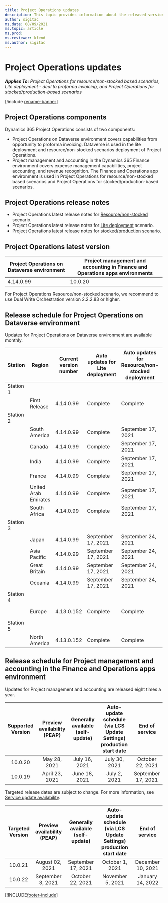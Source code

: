 ```yaml
---
title: Project Operations updates
description: This topic provides information about the released versions of Dynamics 365 Project Operations.
author: sigitac
ms.date: 08/09/2021
ms.topic: article
ms.prod:
ms.reviewer: kfend 
ms.author: sigitac
---
```


# Project Operations updates

_**Applies To:** Project Operations for resource/non-stocked based scenarios, Lite deployment - deal to proforma invoicing, and Project Operations for stocked/production-based scenarios_

[!include [rename-banner](~/includes/cc-data-platform-banner.md)]

## Project Operations components

Dynamics 365 Project Operations consists of two components:

- Project Operations on Dataverse environment covers capabilities from opportunity to proforma invoicing. Dataverse is used in the lite deployment and resource/non-stocked scenarios deployment of Project Operations.
- Project management and accounting in the Dynamics 365 Finance environment covers expense management capabilities, project accounting, and revenue recognition. The Finance and Operations app environment is used in Project Operations for resource/non-stocked based scenarios and Project Operations for stocked/production-based scenarios.

## Project Operations release notes
- Project Operations latest release notes for [Resource/non-stocked](whats-new-august-2021-resource-based.md) scenario.
- Project Operations latest release notes for [Lite deployment](../pro/whats-new/whats-new-august-2021-lite.md) scenario.
- Project Operations latest release notes for [stocked/production](../prod-pma/whats-new/whats-new-jul-2021-stocked.md) scenario.

## Project Operations latest version

| Project Operations on Dataverse environment | Project management and accounting in Finance and Operations apps environments | 
| --- | --- |
| 4.14.0.99 | 10.0.20 |

For Project Operations Resource/non-stocked scenario, we recommend to use Dual Write Orchestration version 2.2.2.83 or higher.

## Release schedule for Project Operations on Dataverse environment

Updates for Project Operations on Dataverse environment are available monthly. 

| Station | Region | Current version number | Auto updates for Lite deployment | Auto updates for Resource/non-stocked deployment | Next version number | Next version generally available |
|-----------|-----------------------|-----------------|--------------------|---------------------|---------------------|---------------------|
| Station 1 |   &nbsp;              |    &nbsp;       | &nbsp;             |      &nbsp;         |      &nbsp;         |      &nbsp;         |
|   &nbsp;  | First Release         |  4.14.0.99      | Complete           | Complete            | TBD                 | October 01, 2021    |
| Station 2 |   &nbsp;              |    &nbsp;       | &nbsp;             |      &nbsp;         |      &nbsp;         |      &nbsp;         |
|   &nbsp;  | South America         |  4.14.0.99      | Complete           | September 17, 2021  | TBD                 | October 01, 2021    |
|    &nbsp; | Canada                |  4.14.0.99      | Complete           | September 17, 2021  | TBD                 | October 01, 2021    |
|   &nbsp;  | India                 |  4.14.0.99      | Complete           | September 17, 2021  | TBD                 | October 01, 2021    |
|   &nbsp;  | France                |  4.14.0.99      | Complete           | September 17, 2021  | TBD                 | October 01, 2021    |
|   &nbsp;  | United Arab Emirates  |  4.14.0.99      | Complete           | September 17, 2021  | TBD                 | October 01, 2021    |
|   &nbsp;  | South Africa          |  4.14.0.99      | Complete           | September 17, 2021  | TBD                 | October 01, 2021    |
| Station 3 |      &nbsp;           |     &nbsp;      |     &nbsp;         |      &nbsp;         |      &nbsp;         |      &nbsp;         |
|   &nbsp;  | Japan                 |  4.14.0.99      | September 17, 2021 | September 24, 2021  | TBD                 | October 08, 2021    |
|   &nbsp;  | Asia Pacific          |  4.14.0.99      | September 17, 2021 | September 24, 2021  | TBD                 | October 08, 2021    |
|   &nbsp;  | Great Britain         |  4.14.0.99      | September 17, 2021 | September 24, 2021  | TBD                 | October 08, 2021    |
|   &nbsp;  | Oceania               |  4.14.0.99      | September 17, 2021 | September 24, 2021  | TBD                 | October 08, 2021    |
| Station 4 |     &nbsp;            |     &nbsp;      |     &nbsp;         |      &nbsp;         |      &nbsp;         |      &nbsp;         |
|   &nbsp;  | Europe                |  4.13.0.152     | Complete           | Complete            | 4.14.0.99           | September 17, 2021  |
| Station 5 |     &nbsp;            |     &nbsp;      |     &nbsp;         |      &nbsp;         |      &nbsp;         |      &nbsp;         |
|   &nbsp;  | North America         |  4.13.0.152     | Complete           | Complete            | 4.14.0.99           | September 24, 2021  |


## Release schedule for Project management and accounting in the Finance and Operations apps environment

Updates for Project management and accounting are released eight times a year.

|          Supported Version          | Preview availability (PEAP) | Generally available (self-update) | Auto-update schedule (via LCS Update Settings) production start date |   End of service   |
|:-------------------------:|:---------------------------:|:---------------------------------:|:--------------------------------------------------------------------:|:------------------:|
|          10.0.20          |         May 28, 2021        |           July 16, 2021           |                             July 30, 2021                             |  October 22, 2021  |
|          10.0.19          |        April 23, 2021       |            June 18, 2021           |                             July 2, 2021                             | September 17, 2021 |



Targeted release dates are subject to change. For more information, see [Service update availability](/dynamics365/fin-ops-core/fin-ops/get-started/public-preview-releases?toc=%2fdynamics365%2ffinance%2ftoc.json).

|          Targeted Version          | Preview availability (PEAP) | Generally available (self-update) | Auto-update schedule (via LCS Update Settings) production start date |   End of service   |
|:-------------------------:|:---------------------------:|:---------------------------------:|:--------------------------------------------------------------------:|:------------------:|
|          10.0.21          |         August 02, 2021     |           September 17, 2021      |                             October 1, 2021                           |  December 10, 2021  |
|          10.0.22          |      September 3, 2021      |          October 22, 2021         |                           November 5, 2021                           |  January 14, 2022  |

[!INCLUDE[footer-include](../includes/footer-banner.md)]
